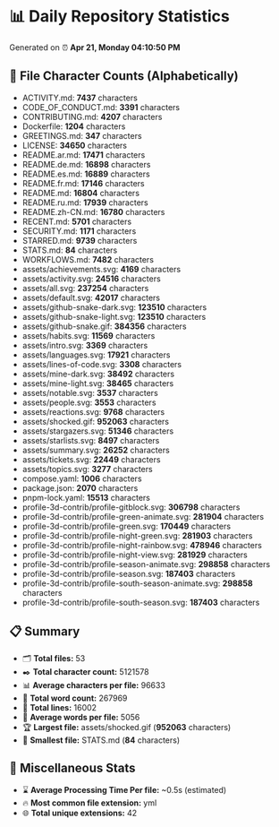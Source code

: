 # 📊 Daily Repository Statistics
Generated on ⏰ **Apr 21, Monday 04:10:50 PM**

## 📂 File Character Counts (Alphabetically)
- ACTIVITY.md: **7437** characters
- CODE_OF_CONDUCT.md: **3391** characters
- CONTRIBUTING.md: **4207** characters
- Dockerfile: **1204** characters
- GREETINGS.md: **347** characters
- LICENSE: **34650** characters
- README.ar.md: **17471** characters
- README.de.md: **16898** characters
- README.es.md: **16889** characters
- README.fr.md: **17146** characters
- README.md: **16804** characters
- README.ru.md: **17939** characters
- README.zh-CN.md: **16780** characters
- RECENT.md: **5701** characters
- SECURITY.md: **1171** characters
- STARRED.md: **9739** characters
- STATS.md: **84** characters
- WORKFLOWS.md: **7482** characters
- assets/achievements.svg: **4169** characters
- assets/activity.svg: **24516** characters
- assets/all.svg: **237254** characters
- assets/default.svg: **42017** characters
- assets/github-snake-dark.svg: **123510** characters
- assets/github-snake-light.svg: **123510** characters
- assets/github-snake.gif: **384356** characters
- assets/habits.svg: **11569** characters
- assets/intro.svg: **3369** characters
- assets/languages.svg: **17921** characters
- assets/lines-of-code.svg: **3308** characters
- assets/mine-dark.svg: **38492** characters
- assets/mine-light.svg: **38465** characters
- assets/notable.svg: **3537** characters
- assets/people.svg: **3553** characters
- assets/reactions.svg: **9768** characters
- assets/shocked.gif: **952063** characters
- assets/stargazers.svg: **51346** characters
- assets/starlists.svg: **8497** characters
- assets/summary.svg: **26252** characters
- assets/tickets.svg: **22449** characters
- assets/topics.svg: **3277** characters
- compose.yaml: **1006** characters
- package.json: **2070** characters
- pnpm-lock.yaml: **15513** characters
- profile-3d-contrib/profile-gitblock.svg: **306798** characters
- profile-3d-contrib/profile-green-animate.svg: **281904** characters
- profile-3d-contrib/profile-green.svg: **170449** characters
- profile-3d-contrib/profile-night-green.svg: **281903** characters
- profile-3d-contrib/profile-night-rainbow.svg: **478946** characters
- profile-3d-contrib/profile-night-view.svg: **281929** characters
- profile-3d-contrib/profile-season-animate.svg: **298858** characters
- profile-3d-contrib/profile-season.svg: **187403** characters
- profile-3d-contrib/profile-south-season-animate.svg: **298858** characters
- profile-3d-contrib/profile-south-season.svg: **187403** characters

## 📋 Summary
- 🗂️ **Total files:** 53
- ✒️ **Total character count:** 5121578
- 📊 **Average characters per file:** 96633
- 📝 **Total word count:** 267969
- 🧾 **Total lines:** 16002
- 📐 **Average words per file:** 5056
- 🏆 **Largest file:** assets/shocked.gif (**952063** characters)
- 🥉 **Smallest file:** STATS.md (**84** characters)

## 🌟 Miscellaneous Stats
- ⌛ **Average Processing Time Per file:** ~0.5s (estimated)
- 🔥 **Most common file extension:** yml
- 🌐 **Total unique extensions:** 42
